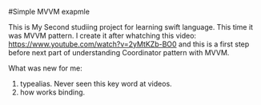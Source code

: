 
#Simple MVVM exapmle

This is My Second studiing project for learning swift language. This time it was MVVM pattern.
I create it after whatching this video: https://www.youtube.com/watch?v=2yMtKZb-BO0 and this is a first step before next part of understanding Coordinator pattern with MVVM.


What was new for me:
1. typealias. Never seen this key word at videos.
2. how works binding. 

